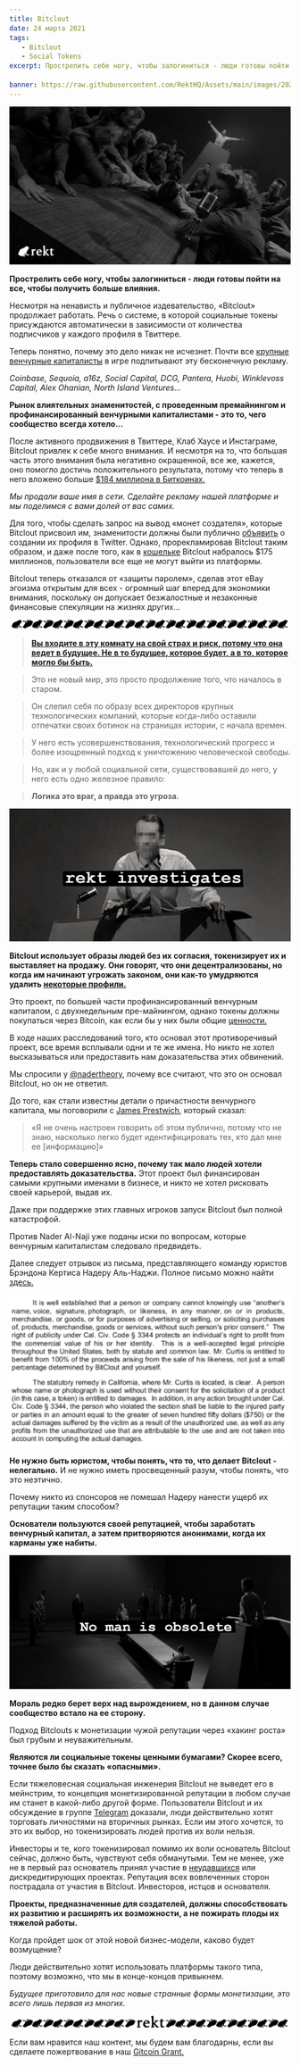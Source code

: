 ```yaml
---
title: Bitclout
date: 24 марта 2021
tags:
   - Bitclout
   - Social Tokens
excerpt: Прострелить себе ногу, чтобы залогиниться - люди готовы пойти на все, чтобы получить больше влияния. Несмотря на ненависть и публичное издевательство, «Bitclout» продолжает работать. Речь о системе, в которой социальные токены присуждаются автоматически в зависимости от количества подписчиков у каждого профиля в Твиттере. Кто стоит за этим спорным проектом?

banner: https://raw.githubusercontent.com/RektHQ/Assets/main/images/2021/03/bitcl-header.png
---
```

![](https://raw.githubusercontent.com/RektHQ/Assets/main/images/2021/03/bitcl-header.png)

**Прострелить себе ногу, чтобы залогиниться - люди готовы пойти на все, чтобы получить больше влияния.** 

Несмотря на ненависть и публичное издевательство, «Bitclout» продолжает работать. Речь о системе, в которой социальные токены присуждаются автоматически в зависимости от количества подписчиков у каждого профиля в Твиттере. 

Теперь понятно, почему это дело никак не исчезнет. Почти все [крупные венчурные капиталисты](https://twitter.com/_prestwich/status/1374193411566170112?s=20) в игре подпитывают эту бесконечную рекламу.

_Coinbase, Sequoia, a16z, Social Capital, DCG, Pantera, Huobi, Winklevoss Capital, Alex Ohanian, North Island Ventures…_

**Рынок влиятельных знаменитостей, с проведенным премайнингом и профинансированный венчурными капиталистами - это то, чего сообщество всегда хотело...**

После активного продвижения в Твиттере, Клаб Хаусе и Инстаграме, Bitclout привлек к себе много внимания. И несмотря на то, что большая часть этого внимания была негативно окрашенной, все же, кажется, оно помогло достичь положительного результата, потому что теперь в него вложено больше [$184 миллиона в Биткоинах.](https://blockchair.com/bitcoin/address/1PuXkbwqqwzEYo9SPGyAihAge3e9Lc71b)

_Мы продали ваше имя в сети. Сделайте рекламу нашей платформе и мы поделимся с вами долей от вас самих._

Для того, чтобы сделать запрос на вывод «монет создателя», которые Bitclout присвоил им, знаменитости должны были публично [объявить](https://imgur.com/a/59hHNgG) о создании их профиля в Twitter. Однако, прорекламировав Bitclout таким образом, и даже после того, как в [кошельке](https://blockchair.com/bitcoin/address/1PuXkbwqqwzEYo9SPGyAihAge3e9Lc71b) Bitclout набралось $175 миллионов, пользователи все еще не могут выйти из платформы.

Bitclout теперь отказался от «защиты паролем», сделав этот eBay эгоизма открытым для всех - огромный шаг вперед для экономики внимания, поскольку он допускает безжалостные и незаконные финансовые спекуляции на жизнях других...


![](https://raw.githubusercontent.com/RektHQ/Assets/main/images/2021/03/rekt-linebreak.png)

>**[Вы входите в эту комнату на свой страх и риск, потому что она ведет в будущее. Не в то будущее, которое будет, а в то, которое могло бы быть.](https://www.youtube.com/watch?v=oADlQPJ_Zfc&t=3s)** 

>Это не новый мир, это просто продолжение того, что началось в старом. 

>Он слепил себя по образу всех директоров крупных технологических компаний, которые когда-либо оставили отпечатки своих ботинок на страницах истории, с начала времен. 

>У него есть усовершенствования, технологический прогресс и более изощренный подход к уничтожению человеческой свободы. 

>Но, как и у любой социальной сети, существовавшей до него, у него есть одно железное правило: 

>**Логика это враг, а правда это угроза.**

![](https://raw.githubusercontent.com/RektHQ/Assets/main/images/2021/03/bitcl-investigates.png)

**Bitclout использует образы людей без их согласия, токенизирует их и выставляет на продажу. Они говорят, что они децентрализованы, но когда им начинают угрожать законом, они как-то умудряются удалить [некоторые профили.](https://twitter.com/prestonjbyrne/status/1373835451354775552?s=20)**

Это проект, по большей части профинансированный венчурным капиталом, с двухнедельным пре-майнингом, однако токены должны покупаться через Bitcoin, как если бы у них были общие [ценности.](https://twitter.com/bcmakes/status/1374516134771232768?s=20) 

В ходе наших расследований того, кто основал этот противоречивый проект, все время всплывали одни и те же имена. Но никто не хотел высказываться или предоставить нам доказательства этих обвинений. 

Мы спросили у [@nadertheory](https://twitter.com/nadertheory), почему все считают, что это он основал Bitclout, но он не ответил.

До того, как стали известны детали о причастности венчурного капитала, мы поговорили с [James Prestwich](https://twitter.com/_prestwich/status/1374037435546431490?s=20), который сказал: 

>«Я не очень настроен говорить об этом публично, потому что не знаю, насколько легко будет идентифицировать тех, кто дал мне ее [информацию]»

**Теперь стало совершенно ясно, почему так мало людей хотели предоставлять доказательства.** Этот проект был финансирован самыми крупными именами в бизнесе, и никто не хотел рисковать своей карьерой, выдав их. 

Даже при поддержке этих главных игроков запуск Bitclout был полной катастрофой.

Против Nader Al-Naji уже поданы иски по вопросам, которые венчурным капиталистам следовало предвидеть.

Далее следует отрывок из письма, представляющего команду юристов Брэндона Кертиса Надеру Аль-Наджи. Полное письмо можно найти [здесь.](https://twitter.com/bcmakes/status/1374516134771232768?s=20)

![](https://raw.githubusercontent.com/RektHQ/Assets/main/images/2021/03/bitcl-law.png)

**Не нужно быть юристом, чтобы понять, что то, что делает Bitclout - нелегально.** 
И не нужно иметь просвещенный разум, чтобы понять, что это неэтично.

Почему никто из спонсоров не помешал Надеру нанести ущерб их репутации таким способом? 

**Основатели пользуются своей репутацией, чтобы заработать венчурный капитал, а затем притворяются анонимами, когда их карманы уже набиты.**

![](https://raw.githubusercontent.com/RektHQ/Assets/main/images/2021/03/bitcl-linebreak-obsolete.png)

**Мораль редко берет верх над вырождением, но в данном случае сообщество встало на ее сторону.** 

Подход Bitclouts к монетизации чужой репутации через «хакинг роста» был грубым и неуважительным. 

**Являются ли социальные токены ценными бумагами? Скорее всего, точнее было бы сказать «опасными».** 

Если тяжеловесная социальная инженерия Bitclout не выведет его в мейнстрим, то концепция монетизированной репутации в любом случае им станет в какой-либо другой форме. Пользователи Bitclout и их обсуждение в группе [Telegram](https://t.me/bitclout) доказали, люди действительно хотят торговать личностями на вторичных рынках. Если им этого хочется, то это их выбор, но токенизировать людей против их воли нельзя.

Инвесторы и те, кого токенизировал помимо их воли основатель Bitclout сейчас, должно быть, чувствуют себя обманутыми. Тем не менее, уже не в первый раз основатель принял участие в [неудавшихся](https://www.basis.io/) или дискредитирующих проектах. Репутация всех вовлеченных сторон пострадала от участия в Bitclout. Инвесторов, истцов и основателя.

**Проекты, предназначенные для создателей, должны способствовать их развитию и расширять их возможности, а не пожирать плоды их тяжелой работы.**

Когда пройдет шок от этой новой бизнес-модели, каково будет возмущение? 

Люди действительно хотят использовать платформы такого типа, поэтому возможно, что мы в конце-концов привыкнем. 

_Будущее приготовило для нас новые странные формы монетизации, это всего лишь первая из многих._ 

![](https://raw.githubusercontent.com/RektHQ/Assets/main/images/2021/03/rekt-text-linebreak.png)

Если вам нравится наш контент, мы будем вам благодарны, если вы сделаете пожертвование в наш [Gitcoin Grant.](https://gitcoin.co/grants/1632/rekt-the-dark-web-of-defi-journalism)
